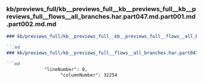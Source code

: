 ### kb/previews_full/kb__previews_full__kb__previews_full__kb__previews_full__flows__all_branches.har.part047.md.part001.md.part002.md.md

```md
### kb/previews_full/kb__previews_full__kb__previews_full__flows__all_branches.har.part047.md.part001.md.part002.md

```md
### kb/previews_full/kb__previews_full__flows__all_branches.har.part047.md.part001.md (part 002)

```md
              "lineNumber": 0,
                    "columnNumber": 32254
 
```

```

```

```
